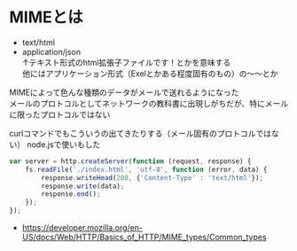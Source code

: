 # MIMEとは

- text/html  
- application/json  
↑テキスト形式のhtml拡張子ファイルです！とかを意味する  
他にはアプリケーション形式（Exelとかある程度固有のもの）の～～とか  

MIMEによって色んな種類のデータがメールで送れるようになった  
メールのプロトコルとしてネットワークの教科書に出現しがちだが、特にメールに限ったプロトコルではない  

curlコマンドでもこういうの出てきたりする（メール固有のプロトコルではない）
node.jsで使いもした

```js
var server = http.createServer(function (request, response) {
    fs.readFile('./index.html', 'utf-8', function (error, data) {
        response.writeHead(200, {'Content-Type' : 'text/html'});
        response.write(data);
        response.end();
    });
});
```

- https://developer.mozilla.org/en-US/docs/Web/HTTP/Basics_of_HTTP/MIME_types/Common_types
